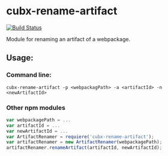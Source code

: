 # cubx-rename-artifact

[![Build Status](https://travis-ci.org/cubbles/cubx-rename-artifact.svg?branch=master)](https://travis-ci.org/cubbles/cubx-rename-artifact)

Module for renaming an artifact of a webpackage.

## Usage: 
### Command line: 

```
cubx-rename-artifact -p <webpackagPath> -a <artifactId> -n <newArtifactId>
```

### Other npm modules

```javascript
var webpackagePath = ...
var artifactId = ...
var newArtifactId = ...
var ArtifactRenamer = requiere('cubx-rename-artifact');
var artifactRenamer = new ArtifactRenamer(webpackagePath);
artifactRenamer.renameArtifact(artifactId, newArtifactId);
```